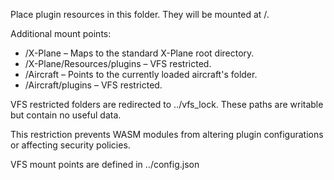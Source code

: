 Place plugin resources in this folder. They will be mounted at /.

Additional mount points:

- /X-Plane – Maps to the standard X-Plane root directory.
- /X-Plane/Resources/plugins – VFS restricted.
- /Aircraft – Points to the currently loaded aircraft's folder.
- /Aircraft/plugins – VFS restricted.

VFS restricted folders are redirected to ../vfs_lock. These paths are writable but contain no useful data.

This restriction prevents WASM modules from altering plugin configurations or affecting security policies.

VFS mount points are defined in ../config.json
